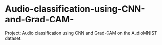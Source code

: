 # Audio-classification-using-CNN-and-Grad-CAM-
Project: Audio classification using CNN and Grad-CAM on the AudioMNIST dataset.
